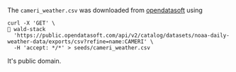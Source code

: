 The `cameri_weather.csv` was downloaded from [opendatasoft] using

```commandline
curl -X 'GET' \                                                                                                                                                                                                                                  wald-stack
  'https://public.opendatasoft.com/api/v2/catalog/datasets/noaa-daily-weather-data/exports/csv?refine=name:CAMERI' \
  -H 'accept: */*' > seeds/cameri_weather.csv
```

It's public domain.

[opendatasoft]: https://public.opendatasoft.com/explore/dataset/noaa-daily-weather-data/
